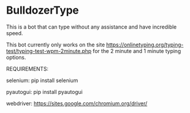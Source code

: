 # BulldozerType
This is a bot that can type without any assistance and have incredible speed.

This bot currently only works on the site https://onlinetyping.org/typing-test/typing-test-wpm-2minute.php for the 2 minute and 1 minute typing options.

REQUIREMENTS:

  selenium: pip install selenium
  
  pyautogui: pip install pyautogui

  webdriver: https://sites.google.com/chromium.org/driver/

